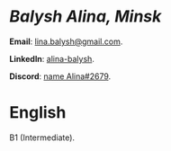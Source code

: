 # *Balysh Alina, Minsk*

**Email**: lina.balysh@gmail.com.

**LinkedIn**: [alina-balysh](https://www.linkedin.com/in/alina-balysh/).

**Discord**: [name Alina#2679](https://discordapp.com/users/752105491982712843/).

# English

B1 (Intermediate).
